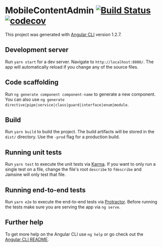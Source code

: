 # MobileContentAdmin [![Build Status](https://travis-ci.org/CruGlobal/mobile-content-admin.svg?branch=master)](https://travis-ci.org/CruGlobal/mobile-content-admin) [![codecov](https://codecov.io/gh/CruGlobal/mobile-content-admin/branch/master/graph/badge.svg)](https://codecov.io/gh/CruGlobal/mobile-content-admin)

This project was generated with [Angular CLI](https://github.com/angular/angular-cli) version 1.2.7.

## Development server

Run `yarn start` for a dev server. Navigate to `http://localhost:8080/`. The app will automatically reload if you change any of the source files.

## Code scaffolding

Run `ng generate component component-name` to generate a new component. You can also use `ng generate directive|pipe|service|class|guard|interface|enum|module`.

## Build

Run `yarn build` to build the project. The build artifacts will be stored in the `dist/` directory. Use the `-prod` flag for a production build.

## Running unit tests

Run `yarn test` to execute the unit tests via [Karma](https://karma-runner.github.io).
If you want to only run a single test on a file, change the file's root `describe` to `fdescribe` and Jamsine will only test that file.

## Running end-to-end tests

Run `yarn e2e` to execute the end-to-end tests via [Protractor](http://www.protractortest.org/).
Before running the tests make sure you are serving the app via `ng serve`.

## Further help

To get more help on the Angular CLI use `ng help` or go check out the [Angular CLI README](https://github.com/angular/angular-cli/blob/master/README.md).
